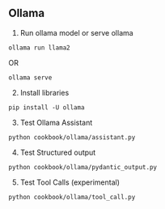 ## Ollama

1. Run ollama model or serve ollama

```shell
ollama run llama2
```

OR

```shell
ollama serve
```

2. Install libraries

```shell
pip install -U ollama
```

3. Test Ollama Assistant

```shell
python cookbook/ollama/assistant.py
```

4. Test Structured output

```shell
python cookbook/ollama/pydantic_output.py
```

5. Test Tool Calls (experimental)

```shell
python cookbook/ollama/tool_call.py
```
